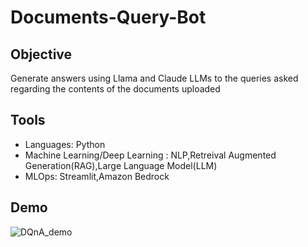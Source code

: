 # Documents-Query-Bot

## Objective
Generate answers using Llama and Claude LLMs to the queries asked regarding the contents of the documents uploaded


## Tools
* Languages: Python
* Machine Learning/Deep Learning : NLP,Retreival Augmented Generation(RAG),Large Language Model(LLM)
* MLOps: Streamlit,Amazon Bedrock

## Demo
![DQnA_demo](https://github.com/user-attachments/assets/124d1768-7a35-4bf5-b121-904898cd53ca)

